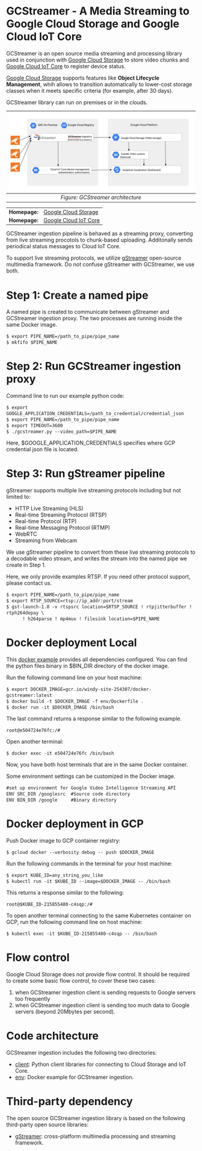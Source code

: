 GCStreamer - A Media Streaming to Google Cloud Storage and Google Cloud IoT Core
===================================

GCStreamer is an open source media streaming and processing library used in conjunction with [Google Cloud Storage](https://cloud.google.com/storage/docs) to store video chunks and [Google Cloud IoT Core](https://cloud.google.com/iot/docs) to register device status.

[Google Cloud Storage](https://cloud.google.com/storage/docs) supports features like **Object Lifecycle Management**, whih allows to transition automatically to lower-cost storage classes when it meets specific criteria (for example, after 30 days).

GCStreamer library can run on premises or in the clouds. 


| ![GCStreamer architecture](./architecture-gcstreamer.png) | 
|:--:| 
| *Figure: GCStreamer architecture* |

<table>
  <tr>
    <td><b>Homepage:</b></td>
    <td><a href="https://cloud.google.com/storage/docs/">Google Cloud Storage</a></td>
  </tr>
  <tr>
    <td><b>Homepage:</b></td>
    <td><a href="https://cloud.google.com/iot/docs/">Google Cloud IoT Core</a></td>
  </tr>
</table>


GCStreamer ingestion pipeline is behaved as a streaming proxy, converting from live streaming procotols to chunk-based uploading. Additonally sends periodical status messages to Cloud IoT Core.

To support live streaming protocols, we utilize [gStreamer](https://gstreamer.freedesktop.org) open-source multimedia framework. Do not confuse gStreamer with GCStreamer, we use both.

# Step 1: Create a named pipe

A named pipe is created to communicate between gStreamer and GCStreamer ingestion proxy. The two processes are running
inside the same Docker image.

```
$ export PIPE_NAME=/path_to_pipe/pipe_name
$ mkfifo $PIPE_NAME
```

# Step 2: Run GCStreamer ingestion proxy

Command line to run our example python code:

```
$ export GOOGLE_APPLICATION_CREDENTIALS=/path_to_credential/credential_json
$ export PIPE_NAME=/path_to_pipe/pipe_name
$ export TIMEOUT=3600
$ ./gcstreamer.py --video_path=$PIPE_NAME 
```

Here, $GOOGLE_APPLICATION_CREDENTIALS specifies where GCP credential json file is located.

# Step 3: Run gStreamer pipeline

gStreamer supports multiple live streaming protocols including but not limited to:

* HTTP Live Streaming (HLS)
* Real-time Streaming Protocol (RTSP)
* Real-time Protocol (RTP)
* Real-time Messaging Protocol (RTMP)
* WebRTC
* Streaming from Webcam

We use gStreamer pipeline to convert from these live streaming protocols to a decodable video stream, and writes the stream into
the named pipe we create in Step 1.

Here, we only provide examples RTSP. If you need other protocol support, please contact us.
```
$ export PIPE_NAME=/path_to_pipe/pipe_name
$ export RTSP_SOURCE=rtsp://ip_addr:port/stream
$ gst-launch-1.0 -v rtspsrc location=$RTSP_SOURCE ! rtpjitterbuffer ! rtph264depay \
      ! h264parse ! mp4mux ! filesink location=$PIPE_NAME
```


# Docker deployment Local

This [docker example](../env/Dockerfile) provides all dependencies configured. You can find the python files
binary in $BIN_DIR directory of the docker image.

Run the following command line on your host machine:
```
$ export DOCKER_IMAGE=gcr.io/windy-site-254307/docker-gcstreamer:latest
$ docker build -t $DOCKER_IMAGE -f env/Dockerfile .
$ docker run -it $DOCKER_IMAGE /bin/bash
```

The last command returns a response similar to the following example.
```
root@e504724e76fc:/#
```

Open another terminal:
```
$ docker exec -it e504724e76fc /bin/bash
```
Now, you have both host terminals that are in the same Docker container.

Some environment settings can be customized in the Docker image.
```
#set up environment for Google Video Intelligence Streaming API
ENV SRC_DIR /googlesrc  #Source code directory
ENV BIN_DIR /google     #Binary directory
```

# Docker deployment in GCP

Push Docker image to GCP container registry:
```
$ gcloud docker --verbosity debug -- push $DOCKER_IMAGE
```

Run the following commands in the terminal for your host machine:
```
$ export KUBE_ID=any_string_you_like
$ kubectl run -it $KUBE_ID --image=$DOCKER_IMAGE -- /bin/bash
```
This returns a response similar to the following:
```
root@$KUBE_ID-215855480-c4sqp:/#
```
To open another terminal connecting to the same Kubernetes container on GCP, run the following command line on host machine:
```
$ kubectl exec -it $KUBE_ID-215855480-c4sqp -- /bin/bash
```

# Flow control

Google Cloud Storage does not provide flow control. It should be required to create some basic flow control, to cover these two cases:

1. when GCStreamer ingestion client is sending requests to Google servers too frequently
2. when GCStreamer ingestion client is sending too much data to Google servers (beyond 20Mbytes per second).

# Code architecture

GCStreamer ingestion  includes the following two directories:

* [client](client): Python client libraries for connecting to Cloud Storage and IoT Core.
* [env](env): Docker example for GCStreamer ingestion.

# Third-party dependency

The open source GCStreamer ingestion library is based on the following third-party open source libraries:

* [gStreamer](https://gstreamer.freedesktop.org): cross-platform multimedia processing and streaming framework.
